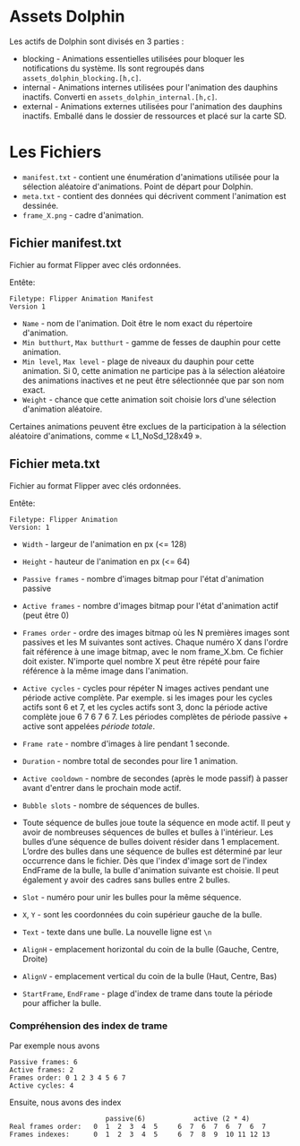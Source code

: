 # Assets Dolphin

Les actifs de Dolphin sont divisés en 3 parties :

- blocking  - Animations essentielles utilisées pour bloquer les notifications du système. Ils sont regroupés dans `assets_dolphin_blocking.[h,c]`.
- internal - Animations internes utilisées pour l'animation des dauphins inactifs. Converti en `assets_dolphin_internal.[h,c]`.
- external - Animations externes utilisées pour l'animation des dauphins inactifs. Emballé dans le dossier de ressources et placé sur la carte SD.

# Les Fichiers

- `manifest.txt` - contient une énumération d'animations utilisée pour la sélection aléatoire d'animations. Point de départ pour Dolphin.
- `meta.txt` - contient des données qui décrivent comment l'animation est dessinée.
- `frame_X.png` - cadre d'animation.

## Fichier manifest.txt

Fichier au format Flipper avec clés ordonnées.

Entête:

```
Filetype: Flipper Animation Manifest
Version 1
```

- `Name` - nom de l'animation. Doit être le nom exact du répertoire d'animation.
- `Min butthurt`, `Max butthurt` - gamme de fesses de dauphin pour cette animation.
- `Min level`, `Max level` - plage de niveaux du dauphin pour cette animation. Si 0, cette animation ne participe pas à la sélection aléatoire des animations inactives et ne peut être sélectionnée que par son nom exact.
- `Weight` - chance que cette animation soit choisie lors d'une sélection d'animation aléatoire.

Certaines animations peuvent être exclues de la participation à la sélection aléatoire d'animations, comme « L1_NoSd_128x49 ».

## Fichier meta.txt

Fichier au format Flipper avec clés ordonnées.

Entête:

```
Filetype: Flipper Animation
Version: 1
```

- `Width` - largeur de l'animation en px (<= 128)
- `Height` - hauteur de l'animation en px (<= 64)
- `Passive frames` - nombre d'images bitmap pour l'état d'animation passive
- `Active frames` - nombre d'images bitmap pour l'état d'animation actif (peut être 0)
- `Frames order` - ordre des images bitmap où les N premières images sont passives et les M suivantes sont actives. Chaque numéro X dans l'ordre fait référence à une image bitmap, avec le nom frame\_X.bm. Ce fichier doit exister. N'importe quel nombre X peut être répété pour faire référence à la même image dans l'animation.
- `Active cycles` - cycles pour répéter N images actives pendant une période active complète. Par exemple. si les images pour les cycles actifs sont 6 et 7, et les cycles actifs sont 3, donc la période active complète joue 6 7 6 7 6 7. Les périodes complètes de période passive + active sont appelées *période totale*.
- `Frame rate` - nombre d'images à lire pendant 1 seconde.
- `Duration` - nombre total de secondes pour lire 1 animation.
- `Active cooldown` - nombre de secondes (après le mode passif) à passer avant d'entrer dans le prochain mode actif.

- `Bubble slots` - nombre de séquences de bulles.
- Toute séquence de bulles joue toute la séquence en mode actif. Il peut y avoir de nombreuses séquences de bulles et bulles à l'intérieur. Les bulles d’une séquence de bulles doivent résider dans 1 emplacement. L’ordre des bulles dans une séquence de bulles est déterminé par leur occurrence dans le fichier. Dès que l'index d'image sort de l'index EndFrame de la bulle, la bulle d'animation suivante est choisie. Il peut également y avoir des cadres sans bulles entre 2 bulles.

- `Slot` - numéro pour unir les bulles pour la même séquence.
- `X`, `Y` - sont les coordonnées du coin supérieur gauche de la bulle.
- `Text` - texte dans une bulle. La nouvelle ligne est `\n`
- `AlignH` - emplacement horizontal du coin de la bulle (Gauche, Centre, Droite)
- `AlignV` - emplacement vertical du coin de la bulle (Haut, Centre, Bas)
- `StartFrame`, `EndFrame` - plage d'index de trame dans toute la période pour afficher la bulle.

### Compréhension des index de trame

Par exemple nous avons

```
Passive frames: 6
Active frames: 2
Frames order: 0 1 2 3 4 5 6 7
Active cycles: 4
```

Ensuite, nous avons des index

```
                        passive(6)            active (2 * 4)
Real frames order:   0  1  2  3  4  5     6  7  6  7  6  7  6  7
Frames indexes:      0  1  2  3  4  5     6  7  8  9  10 11 12 13
```